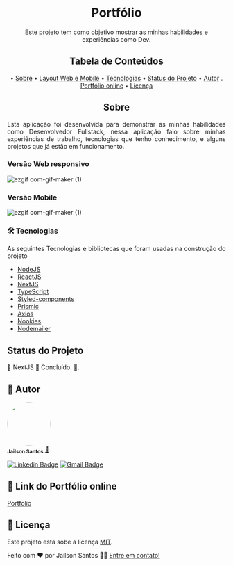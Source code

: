 <h1 align="center">Portfólio</h1>
<p align="center">
  Este projeto tem como objetivo mostrar as minhas habilidades e experiências como Dev.
</p>

<h2 align="center">Tabela de Conteúdos</h2>

<p align="center">
  • <a href="#sobre">Sobre</a>
  • <a href="#layout">Layout Web e Mobile</a>
  • <a href="#tecnologias">Tecnologias</a> 
  • <a href="#status">Status do Projeto</a> 
  • <a href="#autor">Autor</a>
  . <a href="#portfolio">Portfólio online</a>
  • <a href="#licenca">Licença</a>
</p>

<h2 align="center" id="sobre">Sobre</h2>

<p align="justify">Esta aplicação foi desenvolvida para demonstrar as minhas habilidades como Desenvolvedor Fullstack, nessa aplicação falo sobre minhas experiências de trabalho, tecnologias que tenho conhecimento, e alguns projetos que já estão em funcionamento.</p>

<h3 align="left" id="layout">Versão Web responsivo</h3>

![ezgif com-gif-maker (1)](https://user-images.githubusercontent.com/11697713/161599736-23d7818d-82e3-41e8-9d4e-b0a2369aa0a2.gif)

<h3 align="left" id="layout">Versão Mobile</h3>

![ezgif com-gif-maker (1)](https://user-images.githubusercontent.com/11697713/161599246-be08148f-abd2-4e62-968a-8097e60c3318.gif)


<h3 align="left" id="tecnologias">🛠 Tecnologias</h3>
<p align="justify">As seguintes Tecnologias e bibliotecas que foram usadas na construção do projeto</p>

- [NodeJS](https://nodejs.org/en/)
- [ReactJS](https://pt-br.reactjs.org/)
- [NextJS](https://nextjs.org/)
- [TypeScript](https://www.typescriptlang.org/)
- [Styled-components](https://styled-components.com/docs/basics)
- [Prismic](https://prismic.io/)
- [Axios](https://axios-http.com/docs/intro)
- [Nookies](https://www.npmjs.com/package/nookies)
- [Nodemailer](https://nodemailer.com/usage/using-gmail/)

<h2 align="left" id="status">Status do Projeto</h2>
<p align="left"> 🚧  NextJS 🚀 Concluído.  🚧.</p>

<h2 align="left" id="autor">🦸 Autor</h2>
<a href="https://github.com/JailsonSantos">
 <img style="border-radius: 50%;" src="https://avatars.githubusercontent.com/u/11697713?s=96&v=4" width="100px;" alt=""/>
 <br />
 <sub><b>Jailson Santos</b></sub></a> <a href="https://www.linkedin.com/in/jailson-santos-726395104/" title="Jailson Santos">🚀</a>
 <br />

[![Linkedin Badge](https://img.shields.io/badge/-Jailson-blue?style=flat-square&logo=Linkedin&logoColor=white&link=https://www.linkedin.com/in/jailson-santos-726395104/)](https://www.linkedin.com/in/jailson-santos-726395104/) 
[![Gmail Badge](https://img.shields.io/badge/-jailson.ads007@gmail.com-c14438?style=flat-square&logo=Gmail&logoColor=white&link=mailto:jailson.ads007@gmail.com)](mailto:jailson.ads007@gmail.com)


<h2 align="left" id="licenca">🔗 Link do Portfólio online</h2>

[Portfolio](https://my-portfolio-jailsonsantos.vercel.app/)


<h2 align="left" id="licenca">📝 Licença</h2>

Este projeto esta sobe a licença [MIT](./LICENSE).

Feito com ❤️ por Jailson Santos 👋🏽 [Entre em contato!](https://www.linkedin.com/in/jailson-santos-726395104/)